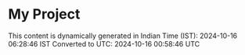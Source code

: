 # My Project

This content is dynamically generated in Indian Time (IST): 2024-10-16 06:28:46 IST
Converted to UTC: 2024-10-16 00:58:46 UTC
